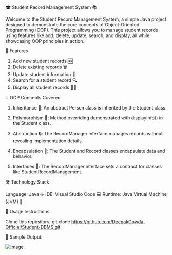 🎓 Student Record Management System 📚

Welcome to the Student Record Management System, a simple Java project designed to demonstrate the core concepts of Object-Oriented Programming (OOP). This project allows you to manage student records using features like add, delete, update, search, and display, all while showcasing OOP principles in action.

🚀 Features
 1. Add new student records 🆕
 2. Delete existing records 🗑️
 3. Update student information 📝
 4. Search for a student record 🔍
 5. Display all student records 🧑‍🎓

💡 OOP Concepts Covered

 1. Inheritance 📜: An abstract Person class is inherited by the Student class.

 2. Polymorphism 🔄: Method overriding demonstrated with displayInfo() in the Student class.

 3. Abstraction 🔒: The RecordManager interface manages records without revealing implementation details.

 4. Encapsulation 🔐: The Student and Record classes encapsulate data and behavior.

 5. Interfaces 🤝: The RecordManager interface sets a contract for classes like StudentRecordManagement.

🛠️ Technology Stack

Language: Java ☕
IDE: Visual Studio Code 💻
Runtime: Java Virtual Machine (JVM) 🚀

📝 Usage Instructions

Clone this repository:
  git clone https://github.com/DeepakGowda-Official/Student-DBMS.git

📝 Sample Output:

  ![image](https://github.com/user-attachments/assets/8ac3a4a5-29f6-453e-bb6e-02f13dff569d)
